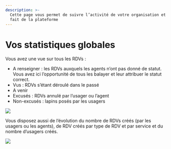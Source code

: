 ```yaml
---
description: >-
  Cette page vous permet de suivre l’activité de votre organisation et l’usage
  fait de la plateforme
---
```


# Vos statistiques globales

Vous avez une vue sur tous les RDVs :

* A renseigner : les RDVs auxquels les agents n’ont pas donné de statut. Vous avez ici l’opportunité de tous les balayer et leur attribuer le statut correct.
* Vus : RDVs s’étant déroulé dans le passé
* A venir
* Excusés : RDVs annulé par l’usager ou l’agent
* Non-excusés : lapins posés par les usagers

![](../../../../.gitbook/assets/screenshot\_2020-11-24\_at\_16.31.37.png)

Vous disposez aussi de l’évolution du nombre de RDVs créés (par les usagers ou les agents), de RDV créés par type de RDV et par service et du nombre d’usagers créés.

![](../../../../.gitbook/assets/screenshot\_2020-11-24\_at\_16.32.02.png)

###
